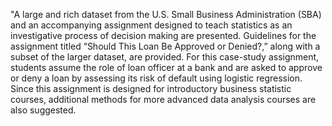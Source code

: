 "A large and rich dataset from the U.S. Small Business Administration (SBA) and an accompanying assignment designed to teach statistics as an investigative process 
of decision making are presented. Guidelines for the assignment titled “Should This Loan Be Approved or Denied?,” along with a subset of the larger dataset, are provided. 
For this case-study assignment, students assume the role of loan officer at a bank and are asked to approve or deny a loan by assessing its risk of default using logistic regression. 
Since this assignment is designed for introductory business statistic courses, additional methods for more advanced data analysis courses are also suggested.

